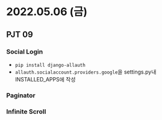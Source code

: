 # 2022.05.06 (금)

## PJT 09



### Social Login

- `pip install django-allauth`
- `allauth.socialaccount.providers.google`을 settings.py내 INSTALLED_APPS에 작성



### Paginator



### Infinite Scroll
